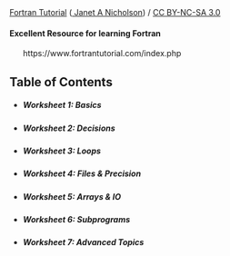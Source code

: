 <div xmlns:cc=" http://creativecommons.org/ns#" xmlns:dct = " http://purl.org/dc/terms/" about = "http://www.fortrantutorial.com/ downloads/"> <span property = "dct:title"><a href = "http://www.fortrantutorial.com" xmlns = "http://www.w3.org/1999/xhtml"> Fortran Tutorial</a></span> (<a rel = "cc:attributionURL" property = "cc:attributionName" href = " http://www.fortrantutorial.com"> Janet A Nicholson</a>) / <a rel = "license" href = "http://creativecommons.org/ licenses/by-nc-sa/3.0/">CC BY-NC-SA 3.0</a></div> 

</div>

#### Excellent Resource for learning Fortran

<ul>
    https://www.fortrantutorial.com/index.php      

</ul>


## Table of Contents
##### <ul><li>Worksheet 1: Basics</ul></li>
##### <ul><li>Worksheet 2: Decisions</ul></li>
##### <ul><li>Worksheet 3: Loops</ul></li>
##### <ul><li>Worksheet 4: Files & Precision</ul></li>
##### <ul><li>Worksheet 5: Arrays & IO</ul></li>
##### <ul><li>Worksheet 6: Subprograms</ul></li>
##### <ul><li>Worksheet 7: Advanced Topics</ul></li>
